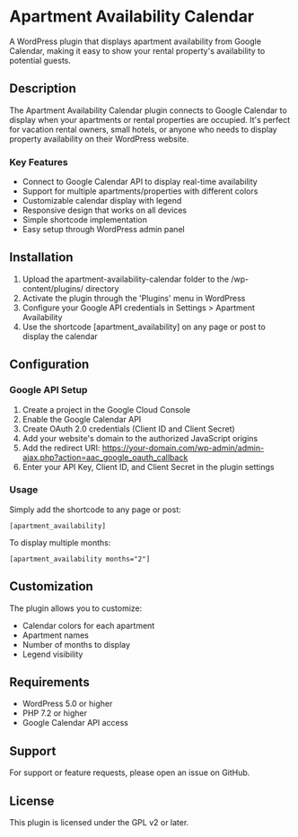 # Apartment Availability Calendar

A WordPress plugin that displays apartment availability from Google Calendar, making it easy to show your rental property's availability to potential guests.

## Description

The Apartment Availability Calendar plugin connects to Google Calendar to display when your apartments or rental properties are occupied. It's perfect for vacation rental owners, small hotels, or anyone who needs to display property availability on their WordPress website.

### Key Features

- Connect to Google Calendar API to display real-time availability
- Support for multiple apartments/properties with different colors
- Customizable calendar display with legend
- Responsive design that works on all devices
- Simple shortcode implementation
- Easy setup through WordPress admin panel

## Installation

1. Upload the apartment-availability-calendar folder to the /wp-content/plugins/ directory
2. Activate the plugin through the 'Plugins' menu in WordPress
3. Configure your Google API credentials in Settings > Apartment Availability
4. Use the shortcode [apartment_availability] on any page or post to display the calendar

## Configuration

### Google API Setup

1. Create a project in the Google Cloud Console
2. Enable the Google Calendar API
3. Create OAuth 2.0 credentials (Client ID and Client Secret)
4. Add your website's domain to the authorized JavaScript origins
5. Add the redirect URI: https://your-domain.com/wp-admin/admin-ajax.php?action=aac_google_oauth_callback
6. Enter your API Key, Client ID, and Client Secret in the plugin settings

### Usage

Simply add the shortcode to any page or post:

```plaintext
[apartment_availability]
```

To display multiple months:

```plaintext
[apartment_availability months="2"]
```

## Customization

The plugin allows you to customize:

- Calendar colors for each apartment
- Apartment names
- Number of months to display
- Legend visibility

## Requirements

- WordPress 5.0 or higher
- PHP 7.2 or higher
- Google Calendar API access

## Support

For support or feature requests, please open an issue on GitHub.

## License

This plugin is licensed under the GPL v2 or later.
